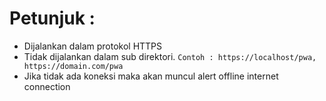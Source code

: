 # Petunjuk :

- Dijalankan dalam protokol HTTPS
- Tidak dijalankan dalam sub direktori. `Contoh : https://localhost/pwa, https://domain.com/pwa`
- Jika tidak ada koneksi maka akan muncul alert offline internet connection
